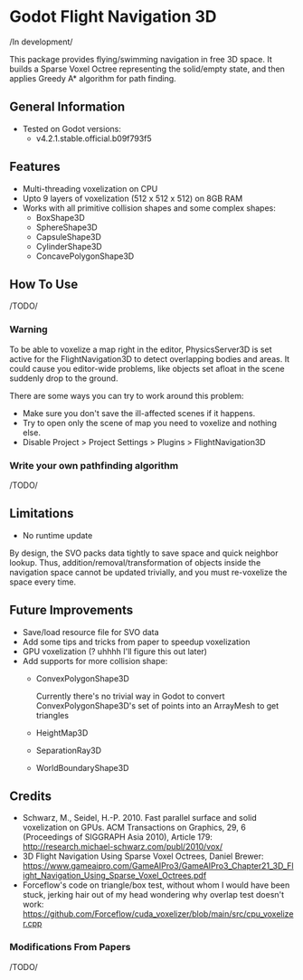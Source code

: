 # Godot Flight Navigation 3D 

/In development/

This package provides flying/swimming navigation in free 3D space. It builds a
Sparse Voxel Octree representing the solid/empty state, and then applies Greedy
A* algorithm for path finding.

## General Information

- Tested on Godot versions: 
	+ v4.2.1.stable.official.b09f793f5

## Features

- Multi-threading voxelization on CPU
- Upto 9 layers of voxelization (512 x 512 x 512) on 8GB RAM
- Works with all primitive collision shapes and some complex shapes:
	+ BoxShape3D
	+ SphereShape3D
	+ CapsuleShape3D
	+ CylinderShape3D
	+ ConcavePolygonShape3D

## How To Use

/TODO/
### Warning

To be able to voxelize a map right in the editor, PhysicsServer3D is set active
for the FlightNavigation3D to detect overlapping bodies and areas. It could cause
you editor-wide problems, like objects set afloat in the scene suddenly drop to the 
ground. 

There are some ways you can try to work around this problem:
	
- Make sure you don't save the ill-affected scenes if it happens.
- Try to open only the scene of map you need to voxelize and nothing else.
- Disable Project > Project Settings > Plugins > FlightNavigation3D
 

### Write your own pathfinding algorithm

/TODO/

## Limitations

- No runtime update

By design, the SVO packs data tightly to save space and quick neighbor lookup.
Thus, addition/removal/transformation of objects inside the navigation space 
cannot be updated trivially, and you must re-voxelize the space every time. 

## Future Improvements

- Save/load resource file for SVO data
- Add some tips and tricks from paper to speedup voxelization
- GPU voxelization (? uhhhh I'll figure this out later)
- Add supports for more collision shape:
	+ ConvexPolygonShape3D
	
		Currently there's no trivial way in Godot to convert ConvexPolygonShape3D's
		set of points into an ArrayMesh to get triangles
	
	+ HeightMap3D
	+ SeparationRay3D
	+ WorldBoundaryShape3D


## Credits

- Schwarz, M., Seidel, H.-P. 2010. Fast parallel surface and solid voxelization on GPUs. ACM Transactions on Graphics, 29, 6 (Proceedings of SIGGRAPH Asia 2010), Article 179: http://research.michael-schwarz.com/publ/2010/vox/
- 3D Flight Navigation Using Sparse Voxel Octrees, Daniel Brewer: https://www.gameaipro.com/GameAIPro3/GameAIPro3_Chapter21_3D_Flight_Navigation_Using_Sparse_Voxel_Octrees.pdf
- Forceflow's code on triangle/box test, without whom I would have been stuck,
	jerking hair out of my head wondering why overlap test doesn't work:
	https://github.com/Forceflow/cuda_voxelizer/blob/main/src/cpu_voxelizer.cpp

### Modifications From Papers
/TODO/
